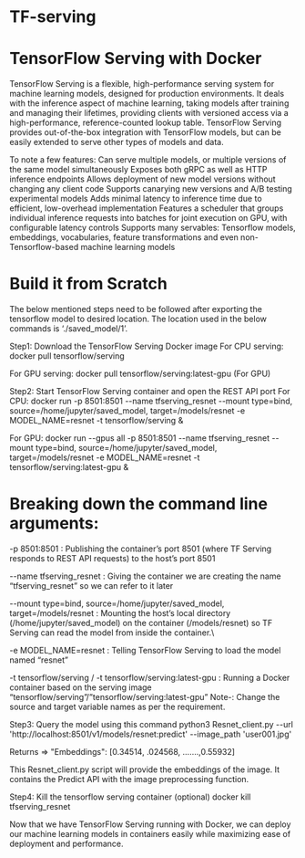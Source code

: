 # TF-serving

# TensorFlow Serving with Docker
TensorFlow Serving is a flexible, high-performance serving system for machine learning models, designed for production environments. It deals with the inference aspect of machine learning, taking models after training and managing their lifetimes, providing clients with versioned access via a high-performance, reference-counted lookup table. TensorFlow Serving provides out-of-the-box integration with TensorFlow models, but can be easily extended to serve other types of models and data.

 To note a few features:
Can serve multiple models, or multiple versions of the same model simultaneously
Exposes both gRPC as well as HTTP inference endpoints
Allows deployment of new model versions without changing any client code
Supports canarying new versions and A/B testing experimental models
Adds minimal latency to inference time due to efficient, low-overhead implementation
Features a scheduler that groups individual inference requests into batches for joint execution on GPU, with configurable latency controls
Supports many servables: Tensorflow models, embeddings, vocabularies, feature transformations and even non-Tensorflow-based machine learning models

# Build it from Scratch
The below mentioned steps need to be followed after exporting the tensorflow model to desired location. The location used in the below commands is ‘./saved_model/1’.

Step1: Download the TensorFlow Serving Docker image
For CPU serving:
docker pull tensorflow/serving 

For GPU serving:
docker pull tensorflow/serving:latest-gpu  (For GPU)


Step2: Start TensorFlow Serving container and open the REST API port
For CPU:
docker run -p 8501:8501 --name tfserving_resnet  --mount type=bind, source=/home/jupyter/saved_model, target=/models/resnet  -e MODEL_NAME=resnet -t tensorflow/serving &

For GPU:
docker run --gpus all -p 8501:8501 --name tfserving_resnet  --mount type=bind, source=/home/jupyter/saved_model, target=/models/resnet  -e MODEL_NAME=resnet -t tensorflow/serving:latest-gpu &

# Breaking down the command line arguments:
-p 8501:8501 : Publishing the container’s port 8501 (where TF Serving responds to REST API requests) to the host’s port 8501

--name tfserving_resnet : Giving the container we are creating the name “tfserving_resnet” so we can refer to it later

--mount type=bind, source=/home/jupyter/saved_model, target=/models/resnet : Mounting the host’s local directory (/home/jupyter/saved_model) on the container (/models/resnet) so TF Serving can read the model from inside the container.\

-e MODEL_NAME=resnet : Telling TensorFlow Serving to load the model named “resnet”

-t tensorflow/serving / -t tensorflow/serving:latest-gpu  : Running a Docker container based on the serving image “tensorflow/serving”/”tensorflow/serving:latest-gpu” 
Note-: Change the source and target  variable names as per the requirement. 

Step3: Query the model using this command
python3 Resnet_client.py --url 'http://localhost:8501/v1/models/resnet:predict' --image_path 'user001.jpg'

Returns =>  "Embeddings": [0.34514, .024568, …….,0.55932] 

This Resnet_client.py script will provide the embeddings of the image. It contains the Predict API with the image preprocessing function.

Step4: Kill the tensorflow serving container (optional)
docker kill tfserving_resnet


Now that we have TensorFlow Serving running with Docker, we can deploy our machine learning models in containers easily while maximizing ease of deployment and performance.
